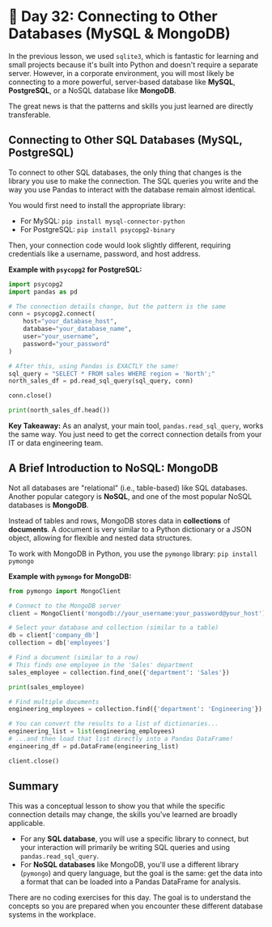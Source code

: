 # 📘 Day 32: Connecting to Other Databases (MySQL & MongoDB)

In the previous lesson, we used `sqlite3`, which is fantastic for learning and small projects because it's built into Python and doesn't require a separate server. However, in a corporate environment, you will most likely be connecting to a more powerful, server-based database like **MySQL**, **PostgreSQL**, or a NoSQL database like **MongoDB**.

The great news is that the patterns and skills you just learned are directly transferable.

## Connecting to Other SQL Databases (MySQL, PostgreSQL)

To connect to other SQL databases, the only thing that changes is the library you use to make the connection. The SQL queries you write and the way you use Pandas to interact with the database remain almost identical.

You would first need to install the appropriate library:

* For MySQL: `pip install mysql-connector-python`
* For PostgreSQL: `pip install psycopg2-binary`

Then, your connection code would look slightly different, requiring credentials like a username, password, and host address.

**Example with `psycopg2` for PostgreSQL:**

```python
import psycopg2
import pandas as pd

# The connection details change, but the pattern is the same
conn = psycopg2.connect(
    host="your_database_host",
    database="your_database_name",
    user="your_username",
    password="your_password"
)

# After this, using Pandas is EXACTLY the same!
sql_query = "SELECT * FROM sales WHERE region = 'North';"
north_sales_df = pd.read_sql_query(sql_query, conn)

conn.close()

print(north_sales_df.head())
```

**Key Takeaway:** As an analyst, your main tool, `pandas.read_sql_query`, works the same way. You just need to get the correct connection details from your IT or data engineering team.

## A Brief Introduction to NoSQL: MongoDB

Not all databases are "relational" (i.e., table-based) like SQL databases. Another popular category is **NoSQL**, and one of the most popular NoSQL databases is **MongoDB**.

Instead of tables and rows, MongoDB stores data in **collections** of **documents**. A document is very similar to a Python dictionary or a JSON object, allowing for flexible and nested data structures.

To work with MongoDB in Python, you use the `pymongo` library:
`pip install pymongo`

**Example with `pymongo` for MongoDB:**

```python
from pymongo import MongoClient

# Connect to the MongoDB server
client = MongoClient('mongodb://your_username:your_password@your_host')

# Select your database and collection (similar to a table)
db = client['company_db']
collection = db['employees']

# Find a document (similar to a row)
# This finds one employee in the 'Sales' department
sales_employee = collection.find_one({'department': 'Sales'})

print(sales_employee)

# Find multiple documents
engineering_employees = collection.find({'department': 'Engineering'})

# You can convert the results to a list of dictionaries...
engineering_list = list(engineering_employees)
# ...and then load that list directly into a Pandas DataFrame!
engineering_df = pd.DataFrame(engineering_list)

client.close()
```

## Summary

This was a conceptual lesson to show you that while the specific connection details may change, the skills you've learned are broadly applicable.

* For any **SQL database**, you will use a specific library to connect, but your interaction will primarily be writing SQL queries and using `pandas.read_sql_query`.
* For **NoSQL databases** like MongoDB, you'll use a different library (`pymongo`) and query language, but the goal is the same: get the data into a format that can be loaded into a Pandas DataFrame for analysis.

There are no coding exercises for this day. The goal is to understand the concepts so you are prepared when you encounter these different database systems in the workplace.
